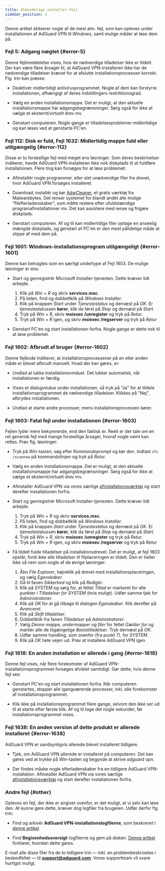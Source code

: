 ```yaml
---
title: Almindelige installer-fejl
sidebar_position: 2
---
```


Denne artikel skitserer nogle af de mest alm. fejl, som kan opleves under installationen af AdGuard VPN til Windows, samt mulige måder at løse dem på.

### Fejl 5: Adgang nægtet {#error-5}

Denne fejlmeddelelse vises, hvis de nødvendige tilladelser ikke er tildelt. Der kan være flere årsager til, at AdGuard VPN-installeren ikke har de nødvendige tilladelser krævet for at afslutte installationsprocessen korrekt. Flg. trin kan prøves:

- Deaktivér midlertidigt antivirusprogrammet. Nogle af dem kan forstyrre installationen, afhængigt af deres indstillingers restriktionsgrad.

- Vælg en anden installationsmappe. Det er muligt, at den aktuelle installationsmappe har adgangsbegrænsninger. Sørg også for ikke at vælge et eksternt/virtuelt drev mv.

- Genstart computeren. Nogle gange er tilladelsesproblemer midlertidige og kan løses ved at genstarte PC'en.

### Fejl 112: Disk er fuld, Fejl 1632: Midlertidig mappe fuld eller utilgængelig {#error-112}

Disse er to forskellige fejl med meget ens løsninger. Som deres beskrivelser indikerer, havde AdGuard VPN-installeren ikke nok diskplads til at fuldføre installationen. Flere ting kan forsøges for at løse problemet:

- Afinstallér nogle programmer, eller slet unødvendige filer fra drevet, hvor AdGuard VPN forsøges installeret.

- Download, installér og kør [AdwCleaner](http://www.bleepingcomputer.com/download/adwcleaner/), et gratis værktøj fra Malwarebytes. Det renser systemet for blandt andet alle mulige "filefterladenskaber", som måtte restere efter ufuldstændige programafinstallationer mv. Det kan assistere med rense og frigøre diskplads.

- Genstart computeren. Af og til kan midlertidige filer optage en anseelig mængde diskplads, og genstart af PC'en er den mest pålidelige måde at slippe af med dem på.

### Fejl 1601: Windows-installationsprogram utilgængeligt {#error-1601}

Denne kan betragtes som en særligt undertype af Fejl 1603. De mulige løsninger er ens:

- Start og genregistrér Microsoft Installer-tjenesten. Dette kræver lidt arbejde.

    1. Klik på *Win + R* og skriv **services.msc**.
    1. På listen, find og dobbeltklik på *Windows Installer*.
    1. Klik på knappen *Start* under *Tjenestestatus* og dernæst på *OK*. Er tjenestestatussen **kører**, klik da først på *Stop* og dernæst på *Start*.
    1. Tryk på *Win + R*, skriv **msiexec /unregister** og tryk på *Retur*.
    1. Tryk på *Win + R* igen, og skriv **msiexec /regserver** og tryk på *Retur*

- Genstart PC'en og start installationen forfra. Nogle gange er dette nok til at løse problemet.

### Fejl 1602: Afbrudt af bruger {#error-1602}

Denne fejlkode indikerer, at installationsprocessener på en eller anden måde er blevet afbrudt manuelt. Hvad der kan gøres, er:

- Undlad at lukke installationsvinduet. Det lukker automatisk, når installationen er færdig.

- Vises et dialogvindue under installationen, så tryk på "Ja" for at tildele installationsprogrammet de nødvendige tilladelser. Klikkes på "Nej", afbrydes installationen.

- Undlad at starte andre processer, mens installationsprocessen kører.

### Fejl 1603: Fatal fejl under installationen {#error-1603}

Fejlen lyder mere bekymrende, end den faktisk er. Reelt er der tale om en ret generisk fejl med mange forskellige årsager, hvoraf nogle nemt kan rettes. Prøv flg. løsninger:

- Tryk på *Win*-tasten, søg efter *Kommandoprompt* og kør den. Indtast `sfc /scannow` på kommandolinjen og tryk på *Retur*.

- Vælg en anden installationsmappe. Det er muligt, at den aktuelle installationsmappe har adgangsbegrænsninger. Sørg også for ikke at vælge et eksternt/virtuelt drev mv.

- Afinstallér AdGuard VPN via vores særlige [afinstallationsværktøj](/adguard-vpn-for-windows/installation#advanced) og start derefter installationen forfra.

- Start og genregistrér Microsoft Installer-tjenesten. Dette kræver lidt arbejde.

    1. Tryk på *Win + R* og skriv **services.msc**.
    1. På listen, find og dobbeltklik på *Windows Installer*.
    1. Klik på knappen *Start* under *Tjenestestatus* og dernæst på *OK*. Er tjenestestatussen **kører**, klik da først på *Stop* og dernæst på *Start*.
    1. Tryk på *Win + R*, skriv **msiexec /unregister** og tryk på *Retur*.
    1. Tryk på *Win + R* igen, og skriv **msiexec /regserver** og tryk på *Retur*

- Få tildelt fulde tilladelser på installationsdrevet. Det er muligt, at fejl 1603 opstår, fordi ikke alle tilladelser til filplaceringen er tildelt. Den er heller ikke så nem som nogle af de øvrige løsninger:

    1. Åbn *File Explorer*, højreklik på drevet med installationsplaceringen, og vælg *Egenskaber*.
    1. Gå til fanen *Sikkerhed* og klik på *Redigér*.
    1. Klik på *SYSTEM* og sørg for, at feltet *Tillad* er markeret for alle punkter i *Tilladelser for SYSTEM* (hvis muligt). Udfør samme tjek for *Administratorer*.
    1. Klik på *OK* for at gå tilbage til dialogen *Egenskaber*. Klik derefter på *Avanceret*.
    1. Klik på *Skift tilladelser*.
    1. Dobbeltklik fra fanen *Tilladelser* på *Administratorer*.
    1. Vælg *Denne mappe, undermapper og filer* for feltet *Gælder for* og markér alle de tilgængelige *Basistilladelser*. Tryk dernæst på *OK*.
    1. Udfør samme handling, som ovenfor (fra punkt 7), for *SYSTEM*.
    1. Klik på *OK* hele vejen ud. Prøv at installere AdGuard VPN igen.

### Fejl 1618: En anden installation er allerede i gang {#error-1618}

Denne fejl vises, når flere forekomster af AdGuard VPN-installationsprogrammet forsøges afviklet samtidigt. Gør dette, hvis denne fejl ses:

- Genstart PC'en og start installationen forfra. Når computeren genstartes, stopper alle igangværende processer, inkl. alle forekomster af installationsprogrammet.

- Klik ikke på installationsprogrammet flere gange, selvom den ikke ser ud til at starte efter første klik. Af og til tage det nogle sekunder, før installationsprogrammet vises.

### Fejl 1638: En anden version af dette produkt er allerede installeret {#error-1638}

AdGuard VPN er sandsynligvis allerede blevet installeret tidligere.

- Tjek, om AdGuard VPN allerede er installeret på computeren. Det kan gøres ved at trykke på *Win*-tasten og begynde at skrive *adguard vpn*.

- Der findes måske nogle efterladenskaber fra en tidligere AdGuard VPN-installation. Afinstallér AdGuard VPN via vores særlige [afinstallationsværktøj](/adguard-vpn-for-windows/installation#advanced) og start derefter installationen forfra.

### Andre fejl {#other}

Opleves en fejl, der ikke er angivet ovenfor, er det muligt, at vi selv kan løse den. At kunne gøre dette, kræver dog logfiler fra brugeren. Udfør derfor flg. trin:

- Find og arkivér **AdGuard VPN-installationslogfilerne**, som beskrevet i [denne artikel](https://adguard.com/kb/adguard-for-windows/solving-problems/installation-logs/).

- Find **Begivenhedsoversigt**-logfilerne og gem på disken. [Denne artikel](https://adguard.com/kb/adguard-for-windows/solving-problems/system-logs/) forklarer, hvordan dette gøres.

E-mail alle disse filer fra de to tidligere trin — inkl. en problembeskrivelse i beskedfeltet — til **support@adguard.com**. Vores supportteam vil svare hurtigst muligt.
